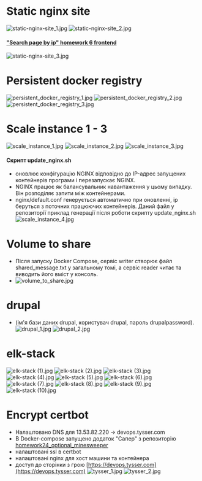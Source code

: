 # Static nginx site
![static-nginx-site_1.jpg](screenshots%2Fstatic-nginx-site_1.jpg)
![static-nginx-site_2.jpg](screenshots%2Fstatic-nginx-site_2.jpg)
#### ["Search page by ip" homework 6 frontend](https://gitlab.com/yourhostel.ua/homework_advanced_js/-/tree/main/homework6-async-await)
![static-nginx-site_3.jpg](screenshots%2Fstatic-nginx-site_3.jpg)
# Persistent docker registry
![persistent_docker_registry_1.jpg](screenshots%2Fpersistent_docker_registry_1.jpg)
![persistent_docker_registry_2.jpg](screenshots%2Fpersistent_docker_registry_2.jpg)
![persistent_docker_registry_3.jpg](screenshots%2Fpersistent_docker_registry_3.jpg)
# Scale instance 1 - 3
![scale_instance_1.jpg](screenshots%2Fscale_instance_1.jpg)
![scale_instance_2.jpg](screenshots%2Fscale_instance_2.jpg)
![scale_instance_3.jpg](screenshots%2Fscale_instance_3.jpg)
####  Cкрипт update_nginx.sh 
 - оновлює конфігурацію NGINX відповідно до IP-адрес запущених контейнерів програми і перезапускає NGINX.
 - NGINX працює як балансувальник навантаження у цьому випадку. Він розподіляє запити між контейнерами.
 - nginx/default.conf генерується автоматично при оновленні, ip беруться з поточних працюючих контейнерів. Даний файл у репозиторії приклад генерації після роботи скрипту update_nginx.sh
![scale_instance_4.jpg](screenshots%2Fscale_instance_4.jpg)
# Volume to share
- Після запуску Docker Compose, сервіс writer створює файл shared_message.txt у загальному томі, а сервіс reader читає та виводить його вміст у консоль.
- ![volume_to_share.jpg](screenshots%2Fvolume_to_share.jpg)
# drupal
- (ім'я бази даних drupal, користувач drupal, пароль drupalpassword).
![drupal_1.jpg](screenshots%2Fdrupal_1.jpg)
![drupal_2.jpg](screenshots%2Fdrupal_2.jpg)
# elk-stack
![elk-stack (1).jpg](screenshots%2Felk-stack%20%281%29.jpg)
![elk-stack (2).jpg](screenshots%2Felk-stack%20%282%29.jpg)
![elk-stack (3).jpg](screenshots%2Felk-stack%20%283%29.jpg)
![elk-stack (4).jpg](screenshots%2Felk-stack%20%284%29.jpg)
![elk-stack (5).jpg](screenshots%2Felk-stack%20%285%29.jpg)
![elk-stack (6).jpg](screenshots%2Felk-stack%20%286%29.jpg)
![elk-stack (7).jpg](screenshots%2Felk-stack%20%287%29.jpg)
![elk-stack (8).jpg](screenshots%2Felk-stack%20%288%29.jpg)
![elk-stack (9).jpg](screenshots%2Felk-stack%20%289%29.jpg)
![elk-stack (10).jpg](screenshots%2Felk-stack%20%2810%29.jpg)
# Encrypt certbot
- Налаштовано DNS для 13.53.82.220 -> devops.tysser.com
- В Docker-compose запущено додаток "Сапер" з репозиторію [homework24_optional_minesweeper](https://gitlab.com/yourhostel.ua/homework-js/-/tree/main/homework24_optional_minesweeper)
- налаштовані ssl в certbot
- налаштовані nginx для хост машини та контейнера
- доступ до сторінки з грою [https://devops.tysser.com](https://devops.tysser.com)
![tysser_1.jpg](screenshots%2Ftysser_1.jpg)
![tysser_2.jpg](screenshots%2Ftysser_2.jpg)